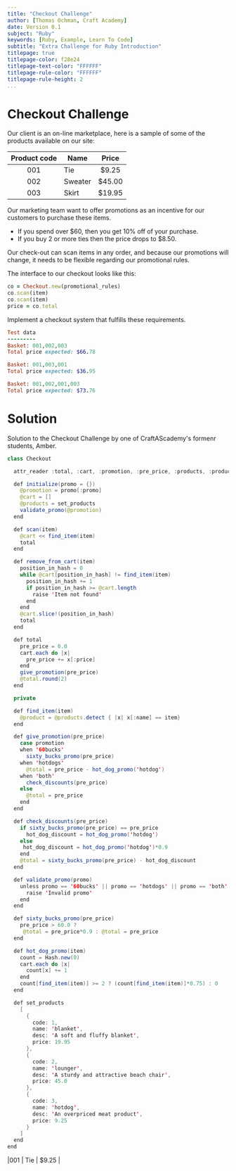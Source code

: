 ```yaml
---
title: "Checkout Challenge"
author: [Thomas Ochman, Craft Academy]
date: Version 0.1
subject: "Ruby"
keywords: [Ruby, Example, Learn To Code]
subtitle: "Extra Challenge for Ruby Introduction"
titlepage: true
titlepage-color: f28e24
titlepage-text-color: "FFFFFF"
titlepage-rule-color: "FFFFFF"
titlepage-rule-height: 2
...
```


# Checkout Challenge

Our client is an on-line marketplace, here is a sample of some of the products available on our site:


|Product code  | Name        | Price|
|:--------------:|-------------|:--------------------:|
|001           | Tie     | $9.25  |
|002           | Sweater | $45.00 |
|003           | Skirt   | $19.95 |


Our marketing team want to offer promotions as an incentive for our customers to purchase these items.

- If you spend over $60, then you get 10% off of your purchase.
- If you buy 2 or more ties then the price drops to $8.50.

Our check-out can scan items in any order, and because our promotions will change, it needs to be flexible regarding our promotional rules.

The interface to our checkout looks like this:

```ruby
co = Checkout.new(promotional_rules)
co.scan(item)
co.scan(item)
price = co.total
```

Implement a checkout system that fulfills these requirements.

```ruby
Test data
---------
Basket: 001,002,003
Total price expected: $66.78

Basket: 001,003,001
Total price expected: $36.95

Basket: 001,002,001,003
Total price expected: $73.76
```

# Solution

Solution to the Checkout Challenge by one of CraftAScademy's formenr students, Amber.

```java
class Checkout

  attr_reader :total, :cart, :promotion, :pre_price, :products, :product

  def initialize(promo = {})
    @promotion = promo[:promo]
    @cart = []
    @products = set_products
    validate_promo(@promotion)
  end

  def scan(item)
    @cart << find_item(item)
    total
  end

  def remove_from_cart(item)
    position_in_hash = 0
    while @cart[position_in_hash] != find_item(item)
      position_in_hash += 1
      if position_in_hash >= @cart.length
        raise 'Item not found'
      end
    end
    @cart.slice!(position_in_hash)
    total
  end

  def total
    pre_price = 0.0
    cart.each do |x|
      pre_price += x[:price]
    end
    give_promotion(pre_price)
    @total.round(2)
  end

  private

  def find_item(item)
    @product = @products.detect { |x| x[:name] == item}
  end

  def give_promotion(pre_price)
    case promotion
    when '60bucks'
      sixty_bucks_promo(pre_price)
    when 'hotdogs'
      @total = pre_price - hot_dog_promo('hotdog')
    when 'both'
      check_discounts(pre_price)
    else
      @total = pre_price
    end
  end

  def check_discounts(pre_price)
    if sixty_bucks_promo(pre_price) == pre_price
      hot_dog_discount = hot_dog_promo('hotdog')
    else
     hot_dog_discount = hot_dog_promo('hotdog')*0.9
    end
    @total = sixty_bucks_promo(pre_price) - hot_dog_discount
  end

  def validate_promo(promo)
    unless promo == '60bucks' || promo == 'hotdogs' || promo == 'both' || promo.nil?
      raise 'Invalid promo'
    end
  end

  def sixty_bucks_promo(pre_price)
    pre_price > 60.0 ?
     @total = pre_price*0.9 : @total = pre_price
  end

  def hot_dog_promo(item)
    count = Hash.new(0)
    cart.each do |x|
      count[x] += 1
    end
    count[find_item(item)] >= 2 ? (count[find_item(item)]*0.75) : 0
  end

  def set_products
    [
      {
        code: 1,
        name: 'blanket',
        desc: 'A soft and fluffy blanket',
        price: 19.95
      },
      {
        code: 2,
        name: 'lounger',
        desc: 'A sturdy and attractive beach chair',
        price: 45.0
      },
      {
        code: 3,
        name: 'hotdog',
        desc: 'An overpriced meat product',
        price: 9.25
      }
    ]
  end
end
```
|001           | Tie     | $9.25  |
